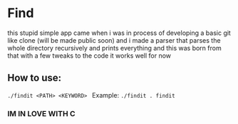 # Find

this stupid simple app came when i was in process of developing a basic git like clone (will be made public soon) and i made a parser that parses the whole directory recursively and prints everything
and this was born from that with a few tweaks to the code it works well for now 

## How to use:

``` ./findit <PATH> <KEYWORD>  ```
Example:
``` ./findit . findit ```



### IM IN LOVE WITH C 
